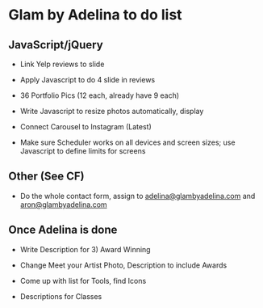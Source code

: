 # Glam by Adelina to do list

## JavaScript/jQuery

* Link Yelp reviews to slide

* Apply Javascript to do 4 slide in reviews

* 36 Portfolio Pics (12 each, already have 9 each)

* Write Javascript to resize photos automatically, display

* Connect Carousel to Instagram (Latest)

* Make sure Scheduler works on all devices and screen sizes; use Javascript to define limits for screens

## Other (See CF)

* Do the whole contact form, assign to adelina@glambyadelina.com and aron@glambyadelina.com

## Once Adelina is done

* Write Description for 3) Award Winning

* Change Meet your Artist Photo, Description to include Awards

* Come up with list for Tools, find Icons

* Descriptions for Classes
